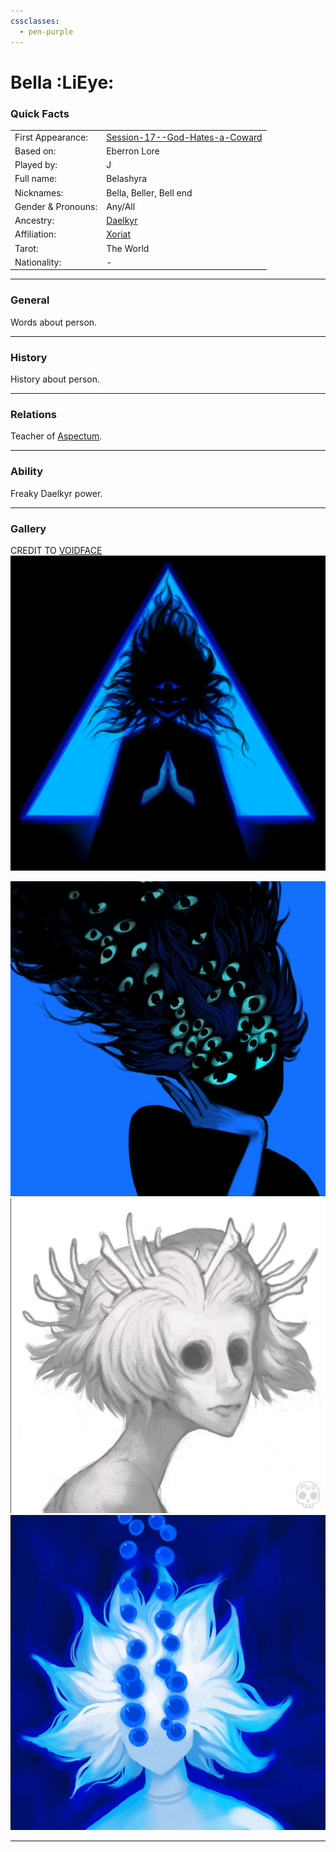 ```yaml
---
cssclasses:
  - pen-purple
---
```

# Bella :LiEye:
### Quick Facts

|                    |                                                                                       |
| ------------------ | ------------------------------------------------------------------------------------- |
| First Appearance:  | [Session-17--God-Hates-a-Coward](../-Session-Notes/-4-Bees-made-honey-in-the-lions-skull/Session-17--God-Hates-a-Coward.md) |
| Based on:          | Eberron Lore                                                                          |
| Played by:         | J                                                                                     |
| Full name:         | Belashyra                                                                             |
| Nicknames:         | Bella, Beller, Bell end                                                               |
| Gender & Pronouns: | Any/All                                                                               |
| Ancestry:          | [Daelkyr](../-Groups/Daelkyr.md)                                                      |
| Affiliation:       | [Xoriat](../-Locations--Planes/Xoriat.md)                                             |
| Tarot:             | The World                                                                             |
| Nationality:       | -                                                                                     |
***
### General
Words about person.

***
### History
History about person.

***
### Relations
Teacher of [Aspectum](Aspectum.md).

***
### Ability
Freaky Daelkyr power.

***
### Gallery

CREDIT TO [VOIDFACE](https://www.instagram.com/voidface_entity?igsh=MTR1cDkyYXhsdWlnMA%3D%3D)
![BELLA1](-images/BELLA1.png)

![BELLA3](-images/BELLA3.png)
![BELLA4](-images/BELLA4.png)
![BELLA5](-images/BELLA5.png)
***
